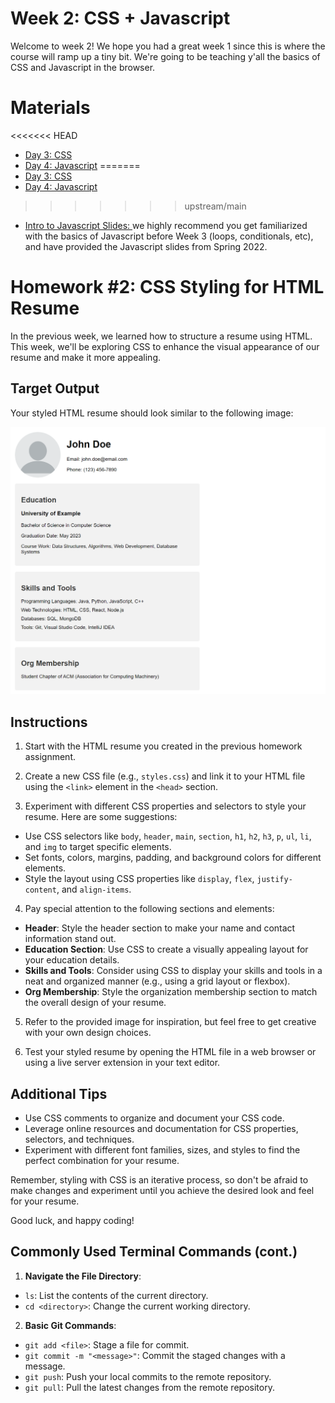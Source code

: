 # Week 2: CSS + Javascript

Welcome to week 2! We hope you had a great week 1 since this is where the course will ramp up a tiny bit. We're going to be teaching y'all the basics of CSS and Javascript in the browser.

# Materials
<<<<<<< HEAD
- [Day 3: CSS](https://docs.google.com/presentation/d/12X6YKqnyvdNapMTTODEnpiTYYLjKtu4T/edit?usp=sharing&ouid=117392730020260659840&rtpof=true&sd=true)
- [Day 4: Javascript](https://docs.google.com/presentation/d/1essRh0WoaFv948jVREw5WqM4Y3cPEr0n/edit?usp=sharing&ouid=117392730020260659840&rtpof=true&sd=true)
=======
- [Day 3: CSS](https://docs.google.com/presentation/d/1TvUItC-usk40GKOYh0CUMnxaNGm9-IsT/edit?usp=drive_link&ouid=109884877973910636402&rtpof=true&sd=true)
- [Day 4: Javascript](https://docs.google.com/presentation/d/1u04FK2E7oKAVBOLFXYY8_MouheOlQknz/edit?usp=drive_link&ouid=109884877973910636402&rtpof=true&sd=true)
>>>>>>> upstream/main

- [Intro to Javascript Slides: ](https://drive.google.com/drive/folders/1Ji7U3P1Siq0I-QAoYcsqdbepSrWaujDq?usp=sharing) we highly recommend you get familiarized with the basics of Javascript before Week 3 (loops, conditionals, etc), and have provided the Javascript slides from Spring 2022.

# Homework #2: CSS Styling for HTML Resume

In the previous week, we learned how to structure a resume using HTML. This week, we'll be exploring CSS to enhance the visual appearance of our resume and make it more appealing.

## Target Output

Your styled HTML resume should look similar to the following image:

![image](./homework/FinishedCSSResume.png)

## Instructions

1. Start with the HTML resume you created in the previous homework assignment.

2. Create a new CSS file (e.g., `styles.css`) and link it to your HTML file using the `<link>` element in the `<head>` section.

3. Experiment with different CSS properties and selectors to style your resume. Here are some suggestions:
  - Use CSS selectors like `body`, `header`, `main`, `section`, `h1`, `h2`, `h3`, `p`, `ul`, `li`, and `img` to target specific elements.
  - Set fonts, colors, margins, padding, and background colors for different elements.
  - Style the layout using CSS properties like `display`, `flex`, `justify-content`, and `align-items`.

4. Pay special attention to the following sections and elements:
  - **Header**: Style the header section to make your name and contact information stand out.
  - **Education Section**: Use CSS to create a visually appealing layout for your education details.
  - **Skills and Tools**: Consider using CSS to display your skills and tools in a neat and organized manner (e.g., using a grid layout or flexbox).
  - **Org Membership**: Style the organization membership section to match the overall design of your resume.

5. Refer to the provided image for inspiration, but feel free to get creative with your own design choices.

6. Test your styled resume by opening the HTML file in a web browser or using a live server extension in your text editor.

## Additional Tips

- Use CSS comments to organize and document your CSS code.
- Leverage online resources and documentation for CSS properties, selectors, and techniques.
- Experiment with different font families, sizes, and styles to find the perfect combination for your resume.

Remember, styling with CSS is an iterative process, so don't be afraid to make changes and experiment until you achieve the desired look and feel for your resume.

Good luck, and happy coding!

## Commonly Used Terminal Commands (cont.)

1. **Navigate the File Directory**:
- `ls`: List the contents of the current directory.
- `cd <directory>`: Change the current working directory.

2. **Basic Git Commands**:
- `git add <file>`: Stage a file for commit.
- `git commit -m "<message>"`: Commit the staged changes with a message.
- `git push`: Push your local commits to the remote repository.
- `git pull`: Pull the latest changes from the remote repository.

